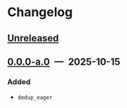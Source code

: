 # Changelog

## [Unreleased]

## [0.0.0-a.0] — 2025-10-15

### Added

- `dedup_eager`

[unreleased]: https://github.com/parrrate/ruchei/compare/ruchei-itertools/0.0.0-a.0...HEAD
[0.0.0-a.0]: https://github.com/parrrate/ruchei/releases/tag/ruchei-itertools/0.0.0-a.0
